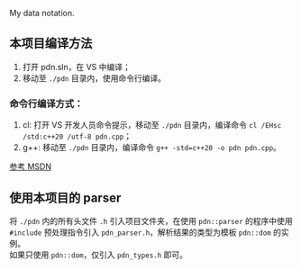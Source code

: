 My data notation.

## 本项目编译方法

1. 打开 pdn.sln，在 VS 中编译；  
2. 移动至 `./pdn` 目录内，使用命令行编译。

### 命令行编译方式：

1. cl: 打开 VS 开发人员命令提示，移动至 `./pdn` 目录内，编译命令 `cl /EHsc /std:c++20 /utf-8 pdn.cpp`；
2. g++: 移动至 `./pdn` 目录内，编译命令 `g++ -std=c++20 -o pdn pdn.cpp`。  

[参考 MSDN](https://learn.microsoft.com/zh-cn/cpp/build/walkthrough-compiling-a-native-cpp-program-on-the-command-line)  

## 使用本项目的 parser

将 `./pdn` 内的所有头文件 `.h` 引入项目文件夹，在使用 `pdn::parser` 的程序中使用 `#include` 预处理指令引入 `pdn_parser.h`，解析结果的类型为模板 `pdn::dom` 的实例。  
如果只使用 `pdn::dom`，仅引入 `pdn_types.h` 即可。  
